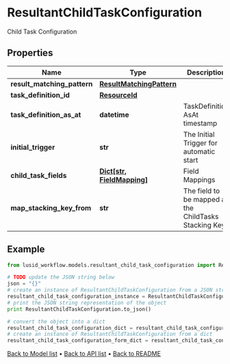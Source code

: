 # ResultantChildTaskConfiguration

Child Task Configuration

## Properties
Name | Type | Description | Notes
------------ | ------------- | ------------- | -------------
**result_matching_pattern** | [**ResultMatchingPattern**](ResultMatchingPattern.md) |  | [optional] 
**task_definition_id** | [**ResourceId**](ResourceId.md) |  | 
**task_definition_as_at** | **datetime** | TaskDefinition AsAt timestamp | [optional] 
**initial_trigger** | **str** | The Initial Trigger for automatic start | [optional] 
**child_task_fields** | [**Dict[str, FieldMapping]**](FieldMapping.md) | Field Mappings | 
**map_stacking_key_from** | **str** | The field to be mapped as the ChildTasks Stacking Key | [optional] 

## Example

```python
from lusid_workflow.models.resultant_child_task_configuration import ResultantChildTaskConfiguration

# TODO update the JSON string below
json = "{}"
# create an instance of ResultantChildTaskConfiguration from a JSON string
resultant_child_task_configuration_instance = ResultantChildTaskConfiguration.from_json(json)
# print the JSON string representation of the object
print ResultantChildTaskConfiguration.to_json()

# convert the object into a dict
resultant_child_task_configuration_dict = resultant_child_task_configuration_instance.to_dict()
# create an instance of ResultantChildTaskConfiguration from a dict
resultant_child_task_configuration_form_dict = resultant_child_task_configuration.from_dict(resultant_child_task_configuration_dict)
```
[Back to Model list](../README.md#documentation-for-models) &#8226; [Back to API list](../README.md#documentation-for-api-endpoints) &#8226; [Back to README](../README.md)



